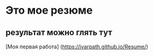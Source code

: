 # Это мое резюме

## результат можно глять тут 

[Моя первая работа] (https://ivarpath.github.io/Resume/)
